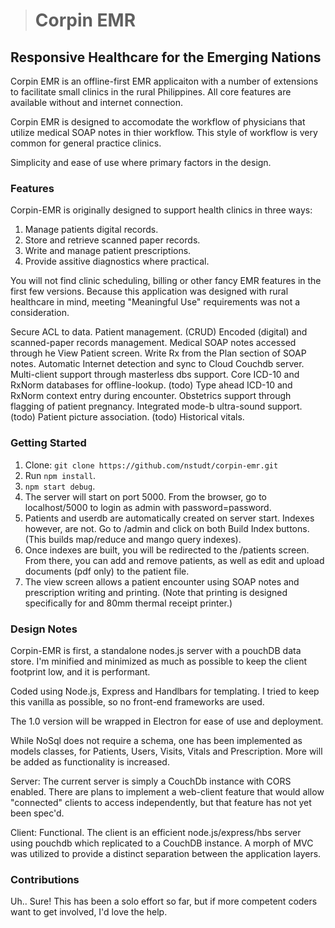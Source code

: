 > # Corpin EMR

## [](https://github.com/nstudt/corpin-emr#responsive-healthcare-for-the-philippines)Responsive Healthcare for the Emerging Nations

Corpin EMR is an offline-first EMR applicaiton with a number of extensions to facilitate small clinics in the rural Philippines. All core features are available without and internet connection.

Corpin EMR is designed to accomodate the workflow of physicians that utilize medical SOAP notes in thier workflow. This style of workflow is very common for general practice clinics.

Simplicity and ease of use where primary factors in the design.

### [](https://github.com/nstudt/corpin-emr#features)Features

Corpin-EMR is originally designed to support health clinics in three ways:

1) Manage patients digital records. 
2) Store and retrieve scanned paper records. 
3) Write and manage patient prescriptions.
4) Provide assitive diagnostics where practical.

You will not find clinic scheduling, billing or other fancy EMR features in the first few versions. Because this application was designed with rural healthcare in mind, meeting "Meaningful Use" requirements was not a consideration.

Secure ACL to data.
Patient management. (CRUD)
Encoded (digital) and scanned-paper records management.
Medical SOAP notes accessed through he View Patient screen.
Write Rx from the Plan section of SOAP notes.
Automatic Internet detection and sync to Cloud Couchdb server.
Multi-client support through masterless dbs support.
Core ICD-10 and RxNorm databases for offline-lookup. (todo)
Type ahead ICD-10 and RxNorm context entry during encounter.
Obstetrics support through flagging of patient pregnancy.
Integrated mode-b ultra-sound support. (todo)
Patient picture association. (todo)
Historical vitals.

### [](https://github.com/nstudt/corpin-emr#getting-started)Getting Started

1.  Clone: `git clone https://github.com/nstudt/corpin-emr.git`
2.  Run  `npm install`.
3.  `npm start debug`.
4.  The server will start on port 5000. From the browser, go to localhost/5000 to login as admin with password=password.
5. Patients and userdb are automatically created on server start. Indexes however, are not. Go to /admin and click on both Build Index buttons. (This builds map/reduce and mango query indexes).
6. Once indexes are built, you will be redirected to the /patients screen. From there, you can add and remove patients, as well as edit and upload documents (pdf only) to the patient file.
7. The view screen allows a patient encounter using SOAP notes and prescription writing and printing. (Note that printing is designed specifically for and 80mm thermal receipt printer.)

### [](https://github.com/nstudt/corpin-emr#design-notes)Design Notes

Corpin-EMR is first, a  standalone nodes.js server with a pouchDB data store. I'm minified and minimized as much as possible to keep the client footprint low, and it is performant.

Coded using Node.js, Express and Handlbars for templating. I tried to keep this vanilla as possible, so no front-end frameworks are used.

The 1.0 version will be wrapped in Electron for ease of use and deployment.

While NoSql does not require a schema, one has been implemented as models classes, for Patients, Users, Visits, Vitals and Prescription. More will be added as functionality is increased.

Server: The current server is simply a CouchDb instance with CORS enabled. There are plans to implement a web-client feature that would allow "connected" clients to access independently, but that feature has not yet been spec'd.

Client: Functional. The client is an efficient node.js/express/hbs server using pouchdb which replicated to a CouchDB instance. A morph of MVC was utilized to provide a distinct separation between the application layers.

### [](https://github.com/nstudt/corpin-emr#contributions)Contributions

Uh.. Sure! This has been a solo effort so far, but if more competent coders want to get involved, I'd love the help.
